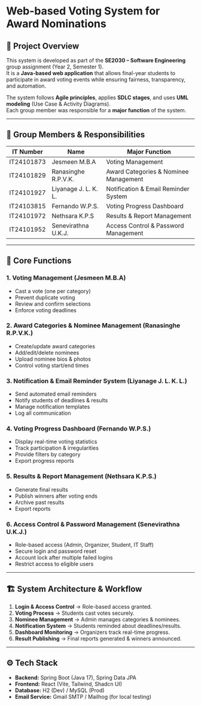 # Web-based Voting System for Award Nominations

## 📌 Project Overview  
This system is developed as part of the **SE2030 – Software Engineering** group assignment (Year 2, Semester 1).  
It is a **Java-based web application** that allows final-year students to participate in award voting events while ensuring fairness, transparency, and automation.  

The system follows **Agile principles**, applies **SDLC stages**, and uses **UML modeling** (Use Case & Activity Diagrams).  
Each group member was responsible for a **major function** of the system.  

---

## 👥 Group Members & Responsibilities  

| IT Number   | Name                | Major Function                          |
|-------------|---------------------|-----------------------------------------|
| IT24101873  | Jesmeen M.B.A       | Voting Management                       |
| IT24101829  | Ranasinghe R.P.V.K. | Award Categories & Nominee Management   |
| IT24101927  | Liyanage J. L. K. L.| Notification & Email Reminder System    |
| IT24103815  | Fernando W.P.S.     | Voting Progress Dashboard               |
| IT24101972  | Nethsara K.P.S      | Results & Report Management             |
| IT24101952  | Senevirathna U.K.J. | Access Control & Password Management    |

---

## 📝 Core Functions  

### 1. Voting Management (Jesmeen M.B.A)  
- Cast a vote (one per category)  
- Prevent duplicate voting  
- Review and confirm selections  
- Enforce voting deadlines  

### 2. Award Categories & Nominee Management (Ranasinghe R.P.V.K.)  
- Create/update award categories  
- Add/edit/delete nominees  
- Upload nominee bios & photos  
- Control voting start/end times  

### 3. Notification & Email Reminder System (Liyanage J. L. K. L.)  
- Send automated email reminders  
- Notify students of deadlines & results  
- Manage notification templates  
- Log all communication  

### 4. Voting Progress Dashboard (Fernando W.P.S.)  
- Display real-time voting statistics  
- Track participation & irregularities  
- Provide filters by category  
- Export progress reports  

### 5. Results & Report Management (Nethsara K.P.S.)  
- Generate final results  
- Publish winners after voting ends  
- Archive past results  
- Export reports  

### 6. Access Control & Password Management (Senevirathna U.K.J.)  
- Role-based access (Admin, Organizer, Student, IT Staff)  
- Secure login and password reset  
- Account lock after multiple failed logins  
- Restrict access to eligible users  

---

## 🏗️ System Architecture & Workflow  

1. **Login & Access Control** → Role-based access granted.  
2. **Voting Process** → Students cast votes securely.  
3. **Nominee Management** → Admin manages categories & nominees.  
4. **Notification System** → Students reminded about deadlines/results.  
5. **Dashboard Monitoring** → Organizers track real-time progress.  
6. **Result Publishing** → Final reports generated & winners announced.  

---

## ⚙️ Tech Stack  
- **Backend:** Spring Boot (Java 17), Spring Data JPA  
- **Frontend:** React (Vite, Tailwind, Shadcn UI)  
- **Database:** H2 (Dev) / MySQL (Prod)  
- **Email Service:** Gmail SMTP / Mailhog (for local testing)  
